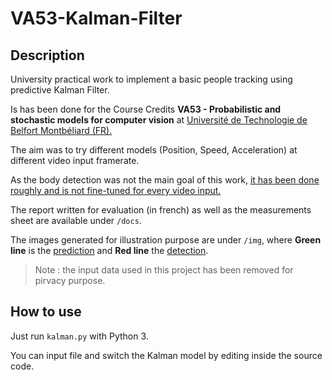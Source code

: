 # VA53-Kalman-Filter

## Description

University practical work to implement a basic people tracking using predictive Kalman Filter. 

Is has been done for the Course Credits **VA53 - Probabilistic and stochastic models for computer vision** at <u>Université de Technologie de Belfort Montbéliard (FR).</u>

The aim was to try different models (Position, Speed, Acceleration) at different video input framerate.

As the body detection was not the main goal of this work, <u>it has been done roughly and is not fine-tuned for every video input.</u>

The report written for evaluation (in french) as well as the measurements sheet are available under `/docs`. 

The images generated for illustration purpose are under `/img`, where **Green line** is the <u>prediction</u> and **Red line** the <u>detection</u>.

> Note : the input data used in this project has been removed for pirvacy purpose.

## How to use

Just run `kalman.py` with Python 3.

You can input file and switch the Kalman model by editing inside the source code.

